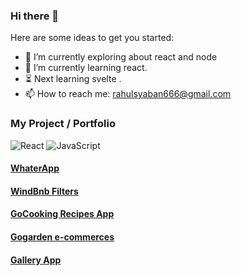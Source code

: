 ### Hi there 👋

Here are some ideas to get you started:

- 🔭  I’m currently exploring about react and node
- 🌱  I’m currently learning react.
- ⏳   Next learning svelte .
- 📫  How to reach me: rahulsyaban666@gmail.com

### My Project / Portfolio
![React](https://img.shields.io/badge/-React-black?style=flat-square&logo=react)
![JavaScript](https://img.shields.io/badge/-JavaScript-black?style=flat-square&logo=javascript)
#### [WhaterApp](https://wheatermaster.netlify.app/)
#### [WindBnb Filters](https://windbnbchallengs.netlify.app/)
#### [GoCooking Recipes App](https://gocooking.netlify.app/)
#### [Gogarden e-commerces](https://gogarden.netlify.app/)
#### [Gallery App](https://darwinantariksa.netlify.app/)
